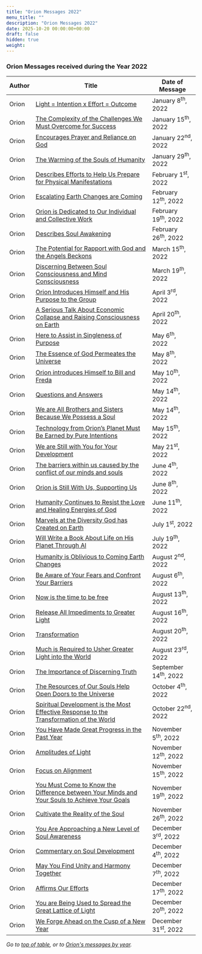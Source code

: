 ```yaml
---
title: "Orion Messages 2022"
menu_title: ""
description: "Orion Messages 2022"
date: 2025-10-20 00:00:00+00:00
draft: false
hidden: true
weight:
---
```

### Orion Messages received during the Year 2022

Author | Title | Date of Message  
---|---|---  
Orion | [Light = Intention x Effort = Outcome](/contemporary-messages/messages-sorted-year/messages-2022/light-intention-effort-equals-outcome-af-8-jan-2022/) | January 8<sup>th</sup>, 2022
Orion | [The Complexity of the Challenges We Must Overcome for Success](/contemporary-messages/messages-sorted-year/messages-2022/en-2022-1-15-1-af-orion/) | January 15<sup>th</sup>, 2022
Orion | [Encourages Prayer and Reliance on God](/contemporary-messages/messages-sorted-year/messages-2022/encourages-prayer-af-22-jan-2022/) | January 22<sup>nd</sup>, 2022
Orion | [The Warming of the Souls of Humanity](/contemporary-messages/messages-sorted-year/messages-2022/the-warming-of-the-souls-of-humanity-af-29-jan-2022/) | January 29<sup>th</sup>, 2022
Orion | [Describes Efforts to Help Us Prepare for Physical Manifestations](/contemporary-messages/messages-sorted-year/messages-2022/describes-efforts-to-prepare-us-af-1-feb-2022/) | February 1<sup>st</sup>, 2022
Orion | [Escalating Earth Changes are Coming](/contemporary-messages/messages-sorted-year/messages-2022/escalating-earth-changes-are-coming-af-12-feb-2022/) | February 12<sup>th</sup>, 2022
Orion | [Orion is Dedicated to Our Individual and Collective Work](/contemporary-messages/messages-sorted-year/messages-2022/orion-is-dedicated-to-us-af-19-feb-2022/) | February 19<sup>th</sup>, 2022
Orion | [Describes Soul Awakening](/contemporary-messages/messages-sorted-year/messages-2022/en-2022-2-26-1-af-orion/) | February 26<sup>th</sup>, 2022
Orion | [The Potential for Rapport with God and the Angels Beckons](/contemporary-messages/messages-sorted-year/messages-2022/potential-for-rapport-beckons-af-15-mar-2022/) | March 15<sup>th</sup>, 2022
Orion | [Discerning Between Soul Consciousness and Mind Consciousness](/contemporary-messages/messages-sorted-year/messages-2022/en-2022-3-19-2-af-orion/) | March 19<sup>th</sup>, 2022
Orion | [Orion Introduces Himself and His Purpose to the Group](/contemporary-messages/messages-sorted-year/messages-2022/orion-introduces-himself-af-3-apr-2022/) | April 3<sup>rd</sup>, 2022
Orion | [A Serious Talk About Economic Collapse and Raising Consciousness on Earth](/contemporary-messages/messages-sorted-year/messages-2022/serious-talk-about-economic-collapse-af-20-apr-2022/) | April 20<sup>th</sup>, 2022
Orion | [Here to Assist in Singleness of Purpose](/contemporary-messages/messages-sorted-year/messages-2022/en-2022-5-6-1-af-orion/) | May 6<sup>th</sup>, 2022
Orion | [The Essence of God Permeates the Universe](/contemporary-messages/messages-sorted-year/messages-2022/the-essence-of-god-permeates-the-universe-af-8-may-2022/) | May 8<sup>th</sup>, 2022
Orion | [Orion introduces Himself to Bill and Freda](/contemporary-messages/messages-sorted-year/messages-2022/orion-introduces-himself-to-bill-and-freda-af-10-may-2022/) | May 10<sup>th</sup>, 2022
Orion | [Questions and Answers](/contemporary-messages/messages-sorted-year/messages-2022/questions-and-answers-af-14-may-2022/) | May 14<sup>th</sup>, 2022
Orion | [We are All Brothers and Sisters Because We Possess a Soul ](/contemporary-messages/messages-sorted-year/messages-2022/we-are-all-brothers-and-sisters-because-we-possess-a-soul-af-14-may-2022/) | May 14<sup>th</sup>, 2022
Orion | [Technology from Orion’s Planet Must Be Earned by Pure Intentions](/contemporary-messages/messages-sorted-year/messages-2022/technology-must-be-earned-by-pure-intentions-af-15-may-2022/) | May 15<sup>th</sup>, 2022
Orion | [We are Still with You for Your Development](/contemporary-messages/messages-sorted-year/messages-2022/we-are-still-with-you-for-your-development-af-21-may-2022/) | May 21<sup>st</sup>, 2022
Orion | [The barriers within us caused by the conflict of our minds and souls](/contemporary-messages/messages-sorted-year/messages-2022/en-2022-6-4-1-af-orion/) | June 4<sup>th</sup>, 2022
Orion | [Orion is Still With Us, Supporting Us](/contemporary-messages/messages-sorted-year/messages-2022/orion-still-supporting-us-af-8-jun-2022/) | June 8<sup>th</sup>, 2022
Orion | [Humanity Continues to Resist the Love and Healing Energies of God](/contemporary-messages/messages-sorted-year/messages-2022/humanity-continues-to-resist-the-energies-of-god-af-11-jun-2022/) | June 11<sup>th</sup>, 2022
Orion | [Marvels at the Diversity God has Created on Earth](/contemporary-messages/messages-sorted-year/messages-2022/the-diversity-god-has-created-af-1-jul-2022/) | July 1<sup>st</sup>, 2022
Orion | [Will Write a Book About Life on His Planet Through Al](/contemporary-messages/messages-sorted-year/messages-2022/orion-will-write-a-book-af-19-jul-2022/) | July 19<sup>th</sup>, 2022
Orion | [Humanity is Oblivious to Coming Earth Changes](/contemporary-messages/messages-sorted-year/messages-2022/humanity-is-oblivious-af-2-aug-2022/) | August 2<sup>nd</sup>, 2022
Orion | [Be Aware of Your Fears and Confront Your Barriers](/contemporary-messages/messages-sorted-year/messages-2022/be-aware-of-your-fears-af-6-aug-2022/) | August 6<sup>th</sup>, 2022
Orion | [Now is the time to be free](/contemporary-messages/messages-sorted-year/messages-2022/now-is-the-time-to-be-free-af-13-aug-2022/) | August 13<sup>th</sup>, 2022
Orion | [Release All Impediments to Greater Light](/contemporary-messages/messages-sorted-year/messages-2022/release-all-impediments-to-greater-light-af-16-aug-2022/) | August 16<sup>th</sup>, 2022
Orion | [Transformation](/contemporary-messages/messages-sorted-year/messages-2022/transformation-af-2-aug-2022/) | August 20<sup>th</sup>, 2022
Orion | [Much is Required to Usher Greater Light into the World](/contemporary-messages/messages-sorted-year/messages-2022/ushering-in-greater-light-af-23-aug-2022/) | August 23<sup>rd</sup>, 2022
Orion | [The Importance of Discerning Truth](/contemporary-messages/messages-sorted-year/messages-2022/the-importance-of-discerning-truth-af-14-sept-2022/) | September 14<sup>th</sup>, 2022
Orion | [The Resources of Our Souls Help Open Doors to the Universe](/contemporary-messages/messages-sorted-year/messages-2022/en-2022-10-4-3-af-orion/) | October 4<sup>th</sup>, 2022
Orion | [Spiritual Development is the Most Effective Response to the Transformation of the World](/contemporary-messages/messages-sorted-year/messages-2022/en-2022-10-22-2-af-orion/) | October 22<sup>nd</sup>, 2022
Orion | [You Have Made Great Progress in the Past Year](/contemporary-messages/messages-sorted-year/messages-2022/en-2022-11-5-1-af-orion/) | November 5<sup>th</sup>, 2022
Orion | [Amplitudes of Light](/contemporary-messages/messages-sorted-year/messages-2022/en-2022-11-12-1-af-orion/) | November 12<sup>th</sup>, 2022
Orion | [Focus on Alignment](/contemporary-messages/messages-sorted-year/messages-2022/en-2022-11-15-1-af-orion/) | November 15<sup>th</sup>, 2022
Orion | [You Must Come to Know the Difference between Your Minds and Your Souls to Achieve Your Goals](/contemporary-messages/messages-sorted-year/messages-2022/en-2022-11-19-1-af-orion/) | November 19<sup>th</sup>, 2022
Orion | [Cultivate the Reality of the Soul](/contemporary-messages/messages-sorted-year/messages-2022/en-2022-11-26-1-af-orion/) | November 26<sup>th</sup>, 2022
Orion | [You Are Approaching a New Level of Soul Awareness](/contemporary-messages/messages-sorted-year/messages-2022/en-2022-12-3-1-af-orion/) | December 3<sup>rd</sup>, 2022
Orion | [Commentary on Soul Development](/contemporary-messages/messages-sorted-year/messages-2022/comment-on-soul-development-af-4-dec-2022/) | December 4<sup>th</sup>, 2022
Orion | [May You Find Unity and Harmony Together](/contemporary-messages/messages-sorted-year/messages-2022/en-2022-12-7-1-af-orion/) | December 7<sup>th</sup>, 2022
Orion | [Affirms Our Efforts](/contemporary-messages/messages-sorted-year/messages-2022/en-2022-12-17-1-af-orion/) | December 17<sup>th</sup>, 2022
Orion | [You are Being Used to Spread the Great Lattice of Light](/contemporary-messages/messages-sorted-year/messages-2022/en-2022-12-20-1-af-orion/) | December 20<sup>th</sup>, 2022
Orion | [We Forge Ahead on the Cusp of a New Year](/contemporary-messages/messages-sorted-year/messages-2022/en-2022-12-31-1-af-orion/) | December 31<sup>st</sup>, 2022

*Go to [top of table](/various/space-people/orion-messages/orion-messages-2022/), or to [Orion's messages by year](/various/space-people/orion-messages/#a).*
